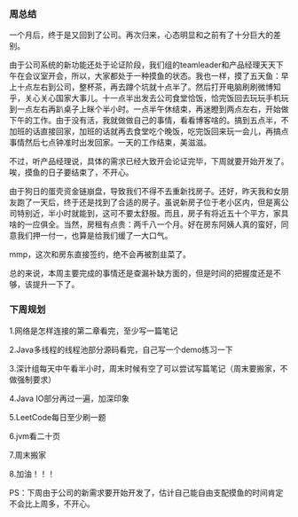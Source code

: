 ### 周总结

一个月后，终于是又回到了公司。再次归来，心态明显和之前有了十分巨大的差别。

由于公司系统的新功能还处于论证阶段，我们组的teamleader和产品经理天天下午在会议室开会，所以，大家都处于一种摸鱼的状态。我也一样，摸了五天鱼：早上十点左右到公司，整杯茶，再去蹲个坑就十点半了。然后打开电脑刷刷微博知乎，关心关心国家大事儿。十一点半出发去公司食堂恰饭，恰完饭回去玩玩手机玩到一点左右再趴桌子上眯个半小时。一点半午休结束，再迷瞪到两点左右，开始做下午的工作。由于没有活，我就做做自己的事情，看看博客啥的。搞到五点半，不加班的话直接回家，加班的话就再去食堂吃个晚饭，吃完饭回来玩一会儿，再搞点事情然后七点钟准时出发回家。一天的工作结束，美滋滋。

不过，听产品经理说，具体的需求已经大致开会论证完毕，下周就要开始开发了。唉，摸鱼的日子要结束了，不开心。

由于狗日的蛋壳资金链崩盘，导致我们不得不去重新找房子。还好，昨天我和女朋友跑了一天后，终于还是找到了合适的房子。虽说新房子位于老小区内，但是离公司特别近，半小时就能到，这可不要太舒服。而且，房子有将近五十个平方，家具啥的一应俱全。当然，房租有点贵：两千八一个月。好在房东阿姨人真的蛮好，同意我们押一付一，也算是给我们缓了一大口气。

mmp，这次和房东直接签约，绝不会再被割韭菜了。

总的来说，本周主要完成的事情还是查漏补缺方面的，但是时间的把握度还是不够，该提升一下了。

### 下周规划

1.网络是怎样连接的第二章看完，至少写一篇笔记

2.Java多线程的线程池部分源码看完，自己写一个demo练习一下

3.深计组每天中午看半小时，周末时候有空了可以尝试写篇笔记（周末要搬家，不做强制要求）

4.Java IO部分再过一遍，加深印象

5.LeetCode每日至少刷一题

6.jvm看二十页

7.周末搬家

8.加油！！！

PS：下周由于公司的新需求要开始开发了，估计自己能自由支配摸鱼的时间肯定不会比上周多，不开心。
